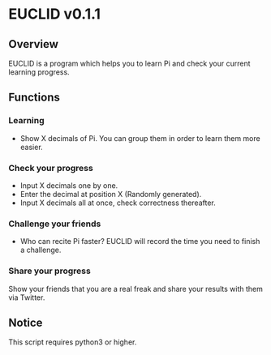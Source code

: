 EUCLID v0.1.1
=============

Overview
--------
EUCLID is a program which helps you to learn Pi and check your current learning progress.

Functions
---------
### Learning
- Show X decimals of Pi. You can group them in order to learn them more easier.

### Check your progress
- Input X decimals one by one.
- Enter the decimal at position X (Randomly generated).
- Input X decimals all at once, check correctness thereafter.

### Challenge your friends
- Who can recite Pi faster? EUCLID will record the time you need to finish a challenge.

### Share your progress
Show your friends that you are a real freak and share your results with them via Twitter.

Notice
------
This script requires python3 or higher.
